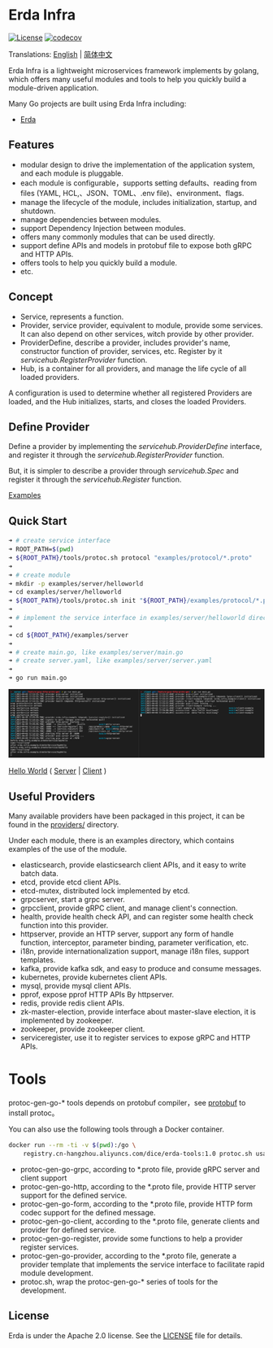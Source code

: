 # Erda Infra

[![License](https://img.shields.io/badge/license-Apache%202-4EB1BA.svg)](https://www.apache.org/licenses/LICENSE-2.0.html)
[![codecov](https://codecov.io/gh/erda-project/erda-infra/branch/develop/graph/badge.svg?token=SVROJLY8UK)](https://codecov.io/gh/erda-project/erda-infra)

Translations: [English](README.md) | [简体中文](README_zh.md)

Erda Infra is a lightweight microservices framework implements by golang, which offers many useful modules and tools to help you quickly build a module-driven application.

Many Go projects are built using Erda Infra including:
* [Erda](https://github.com/erda-project/erda)

## Features
* modular design to drive the implementation of the application system, and each module is pluggable.
* each module is configurable，supports setting defaults、reading from files (YAML, HCL,、JSON、TOML、.env file)、environment、flags.
* manage the lifecycle of the module, includes initialization, startup, and shutdown.
* manage dependencies between modules.
* support Dependency Injection between modules.
* offers many commonly modules that can be used directly.
* support define APIs and models in protobuf file to expose both gRPC and HTTP APIs.
* offers tools to help you quickly build a module.
* etc.

## Concept
* Service, represents a function.
* Provider, service provider, equivalent to module, provide some services. It can also depend on other services, witch provide by other provider.
* ProviderDefine, describe a provider, includes provider's name, constructor function of provider, services, etc. Register by it *servicehub.RegisterProvider* function.
* Hub, is a container for all providers, and manage the life cycle of all loaded providers.

A configuration is used to determine whether all registered Providers are loaded, and the Hub initializes, starts, and closes the loaded Providers.

## Define Provider
Define a provider by implementing the *servicehub.ProviderDefine* interface, and register it through the *servicehub.RegisterProvider* function.

But, it is simpler to describe a provider through *servicehub.Spec* and register it through the *servicehub.Register* function.

[Examples](./base/servicehub/examples)

## Quick Start

```sh
➜ # create service interface
➜ ROOT_PATH=$(pwd)
➜ ${ROOT_PATH}/tools/protoc.sh protocol "examples/protocol/*.proto"
➜ 
➜ # create module 
➜ mkdir -p examples/server/helloworld
➜ cd examples/server/helloworld
➜ ${ROOT_PATH}/tools/protoc.sh init "${ROOT_PATH}/examples/protocol/*.proto"
➜ 
➜ # implement the service interface in examples/server/helloworld directory
➜ 
➜ cd ${ROOT_PATH}/examples/server
➜ 
➜ # create main.go, like examples/server/main.go
➜ # create server.yaml, like examples/server/server.yaml
➜ 
➜ go run main.go
```
![example](./examples/example.jpg)

[Hello World](./examples) \( [Server](./examples/server) | [Client](./examples/client) \)

## Useful Providers
Many available providers have been packaged in this project, it can be found in the [providers/](./providers) directory.

Under each module, there is an examples directory, which contains examples of the use of the module.

* elasticsearch, provide elasticsearch client APIs, and it easy to write batch data.
* etcd, provide etcd client APIs.
* etcd-mutex, distributed lock implemented by etcd.
* grpcserver, start a grpc server.
* grpcclient, provide gRPC client, and manage client's connection.
* health, provide health check API, and can register some health check function into this provider.
* httpserver, provide an HTTP server, support any form of handle function, interceptor, parameter binding, parameter verification, etc.
* i18n, provide internationalization support, manage i18n files, support templates.
* kafka, provide kafka sdk, and easy to produce and consume messages.
* kubernetes, provide kubernetes client APIs.
* mysql, provide mysql client APIs.
* pprof, expose pprof HTTP APIs By httpserver.
* redis, provide redis client APIs.
* zk-master-election, provide interface about master-slave election, it is implemented by zookeeper.
* zookeeper, provide zookeeper client.
* serviceregister, use it to register services to expose gRPC and HTTP APIs.

# Tools
protoc-gen-go-* tools depends on protobuf compiler，see [protobuf](https://github.com/protocolbuffers/protobuf) to install protoc。

You can also use the following tools through a Docker container.

```sh
docker run --rm -ti -v $(pwd):/go \
    registry.cn-hangzhou.aliyuncs.com/dice/erda-tools:1.0 protoc.sh usage
```

* protoc-gen-go-grpc, according to *.proto file, provide gRPC server and client support
* protoc-gen-go-http, according to the *.proto file, provide HTTP server support for the defined service.
* protoc-gen-go-form, according to the *.proto file, provide HTTP form codec support for the defined message.
* protoc-gen-go-client, according to the *.proto file, generate clients and provider for defined service.
* protoc-gen-go-register, provide some functions to help a provider register services.
* protoc-gen-go-provider, according to the *.proto file, generate a provider template that implements the service interface to facilitate rapid module development.
* protoc.sh, wrap the protoc-gen-go-* series of tools for the development.

## License
Erda is under the Apache 2.0 license. See the [LICENSE](/LICENSE) file for details.